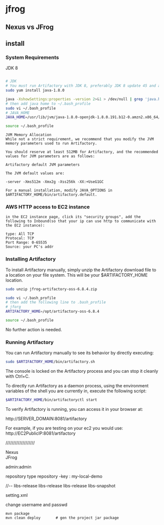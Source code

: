 
# jfrog   

## Nexus vs JFrog

## install  

### System Requirements    

JDK 8
```sh

# JDK
# You must run Artifactory with JDK 8, preferably JDK 8 update 45 and above.
sudo yum install java-1.8.0

java -XshowSettings:properties -version 2>&1 > /dev/null | grep 'java.home'
# then add java home to ~/.bash_profile 
sudo vi ~/.bash_profile 
# JAVA_HOME
JAVA_HOME=/usr/lib/jvm/java-1.8.0-openjdk-1.8.0.191.b12-0.amzn2.x86_64/jre

source ~/.bash_profile 

```

```
JVM Memory Allocation
While not a strict requirement, we recommend that you modify the JVM memory parameters used to run Artifactory.

You should reserve at least 512MB for Artifactory, and the recommended values for JVM parameters are as follows:

Artifactory default JVM parameters

The JVM default values are:

-server -Xms512m -Xmx2g -Xss256k -XX:+UseG1GC

For a manual installation, modify JAVA_OPTIONS in $ARTIFACTORY_HOME/bin/artifactory.default.
```

### AWS HTTP access to EC2 instance  
```
in the EC2 instance page, click its "security groups", add the following to Inbound(so that your ip can use http to communicate with the EC2 instance):

type: All TCP
Protocal: TCP
Port Range: 0-65535 
Source: your PC's addr
```


### Installing Artifactory    

To install Artifactory manually, simply unzip the Artifactory download file to a location on your file system. This will be your $ARTIFACTORY_HOME location.
```sh
sudo unzip jfrog-artifactory-oss-6.8.4.zip   

sudo vi ~/.bash_profile 
# then add the following line to .bash_profile 
# jforg
ARTIFACTORY_HOME=/opt/artifactory-oss-6.8.4

source ~/.bash_profile 

```

No further action is needed.

### Running Artifactory

You can run Artifactory manually to see its behavior by directly executing:
```sh
sudo $ARTIFACTORY_HOME/bin/artifactory.sh 
```

The console is locked on the Artifactory process and you can stop it cleanly with Ctrl+C.

To directly run Artifactory as a daemon process, using the environment variables of the shell you are currently in, execute the following script:
```sh
$ARTIFACTORY_HOME/bin/artifactoryctl start
```
To verify Artifactory is running, you can access it in your browser at:

http://SERVER_DOMAIN:8081/artifactory

For example, if you are testing on your ec2 you would use:  http://EC2PublicIP:8081/artifactory



///////////////////

Nexus    
JFrog

admin:admin

repository type
repository -key    :  my-local-demo

//--
libs-release
libs-release
libs-release
libs-snapshot

setting.xml

change username and passwd 

```
mvn package
mvn clean deploy       # gen the project jar package

```


